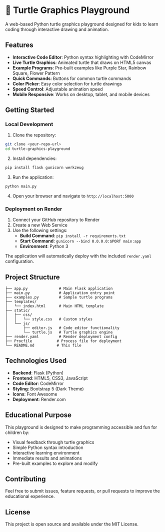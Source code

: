# 🐢 Turtle Graphics Playground

A web-based Python turtle graphics playground designed for kids to learn coding through interactive drawing and animation.

## Features

- **Interactive Code Editor**: Python syntax highlighting with CodeMirror
- **Live Turtle Graphics**: Animated turtle that draws on HTML5 canvas
- **Example Programs**: Pre-built examples like Purple Star, Rainbow Square, Flower Pattern
- **Quick Commands**: Buttons for common turtle commands
- **Color Picker**: Easy color selection for turtle drawings
- **Speed Control**: Adjustable animation speed
- **Mobile Responsive**: Works on desktop, tablet, and mobile devices

## Getting Started

### Local Development

1. Clone the repository:
```bash
git clone <your-repo-url>
cd turtle-graphics-playground
```

2. Install dependencies:
```bash
pip install flask gunicorn werkzeug
```

3. Run the application:
```bash
python main.py
```

4. Open your browser and navigate to `http://localhost:5000`

### Deployment on Render

1. Connect your GitHub repository to Render
2. Create a new Web Service
3. Use the following settings:
   - **Build Command**: `pip install -r requirements.txt`
   - **Start Command**: `gunicorn --bind 0.0.0.0:$PORT main:app`
   - **Environment**: Python 3

The application will automatically deploy with the included `render.yaml` configuration.

## Project Structure

```
├── app.py              # Main Flask application
├── main.py             # Application entry point
├── examples.py         # Sample turtle programs
├── templates/
│   └── index.html      # Main HTML template
├── static/
│   ├── css/
│   │   └── style.css   # Custom styles
│   └── js/
│       ├── editor.js   # Code editor functionality
│       └── turtle.js   # Turtle graphics engine
├── render.yaml         # Render deployment config
├── Procfile           # Process file for deployment
└── README.md          # This file
```

## Technologies Used

- **Backend**: Flask (Python)
- **Frontend**: HTML5, CSS3, JavaScript
- **Code Editor**: CodeMirror
- **Styling**: Bootstrap 5 (Dark Theme)
- **Icons**: Font Awesome
- **Deployment**: Render.com

## Educational Purpose

This playground is designed to make programming accessible and fun for children by:

- Visual feedback through turtle graphics
- Simple Python syntax introduction
- Interactive learning environment
- Immediate results and animations
- Pre-built examples to explore and modify

## Contributing

Feel free to submit issues, feature requests, or pull requests to improve the educational experience.

## License

This project is open source and available under the MIT License.